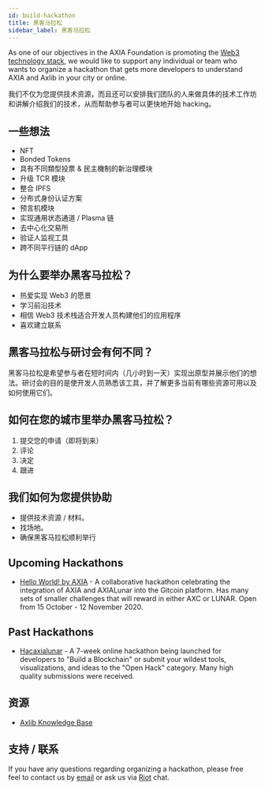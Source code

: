 ```yaml
---
id: build-hackathon
title: 黑客马拉松
sidebar_label: 黑客马拉松
---
```


As one of our objectives in the AXIA Foundation is promoting the [Web3 technology stack](http://wiki.AXIA.org/en/latest/tech_stack/tech_stack_overview/), we would like to support any individual or team who wants to organize a hackathon that gets more developers to understand AXIA and Axlib in your city or online.

我们不仅为您提供技术资源，而且还可以安排我们团队的人来做具体的技术工作坊和讲解介绍我们的技术，从而帮助参与者可以更快地开始 hacking。

## 一些想法

- NFT
- Bonded Tokens
- 具有不同類型投票 & 民主機制的新治理模块
- 升级 TCR 模块
- 整合 IPFS
- 分布式身份认证方案
- 预言机模块
- 实现通用状态通道 / Plasma 链
- 去中心化交易所
- 验证人监视工具
- 跨不同平行链的 dApp

## 为什么要举办黑客马拉松？

- 热爱实现 Web3 的愿景
- 学习前沿技术
- 相信 Web3 技术栈适合开发人员构建他们的应用程序
- 喜欢建立联系

## 黑客马拉松与研讨会有何不同？

黑客马拉松是希望参与者在短时间内（几小时到一天）实现出原型并展示他们的想法。研讨会的目的是使开发人员熟悉该工具，并了解更多当前有哪些资源可用以及如何使用它们。

## 如何在您的城市里举办黑客马拉松？

1. 提交您的申请（即将到来）
2. 评论
3. 决定
4. 跟进

## 我们如何为您提供协助

- 提供技术资源 / 材料。
- 找场地。
- 确保黑客马拉松顺利举行

## Upcoming Hackathons

- [Hello World! by AXIA](https://gitcoin.co/hackathon/AXIA/onboard) - A collaborative hackathon celebrating the integration of AXIA and AXIALunar into the Gitcoin platform. Has many sets of smaller challenges that will reward in either AXC or LUNAR. Open from 15 October - 12 November 2020.

## Past Hackathons

- [Hacaxialunar](https://hacaxialunar.devpost.com/) - A 7-week online hackathon being launched for developers to "Build a Blockchain" or submit your wildest tools, visualizations, and ideas to the "Open Hack" category. Many high quality submissions were received.

## 资源

- [Axlib Knowledge Base](https://axlib.dev/docs/en/)

## 支持 / 联系

If you have any questions regarding organizing a hackathon, please free feel to contact us by [email](mailto:events@AXIA.org) or ask us via [Riot](https://riot.im/app/#/room/#AXIA-watercooler:matrix.org) chat.
